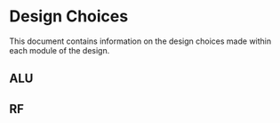 # Design Choices 
This document contains information on the design choices made within each module 
of the design.

## ALU 

## RF
